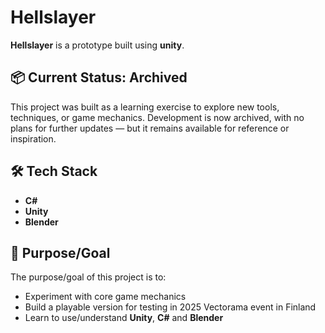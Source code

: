 # Hellslayer

**Hellslayer** is a prototype built using **unity**.

## 📦 Current Status: Archived

This project was built as a learning exercise to explore new tools, techniques, or game mechanics.
Development is now archived, with no plans for further updates — but it remains available for reference or inspiration.

## 🛠️ Tech Stack

- **C#**
- **Unity**
- **Blender**

## 🎯 Purpose/Goal

The purpose/goal of this project is to:
- Experiment with core game mechanics
- Build a playable version for testing in 2025 Vectorama event in Finland
- Learn to use/understand **Unity**, **C#** and **Blender**
